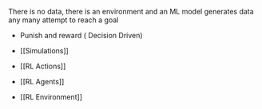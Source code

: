 There is no data, there is an environment and an ML model generates data any many attempt to reach a goal 

- Punish and reward ( Decision Driven)
- [[Simulations]]

- [[RL Actions]]
- [[RL Agents]]
- [[RL Environment]]


